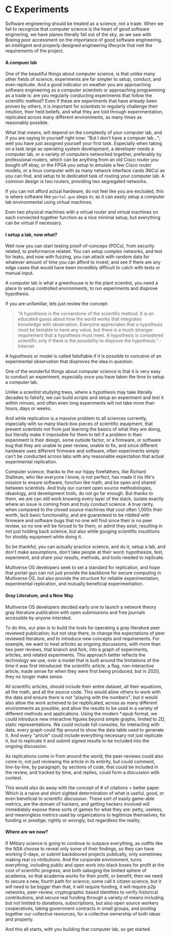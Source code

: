 # C Experiments 
Software engineering should be treated as a science, not a trade. When we fail
to recognize that computer science is the heart of good software enginering, we
have planes literally fall out of the sky, as we saw with Boeing poor accessment
on the importance of good software engineering, an intelligent and properly
designed engineering lifecycle that met the requirements of the project. 

#### A compuer lab
One of the beautiful things about computer science, is that unlike many other
fields of science, experiments are far simpler to setup, conduct, and even
replicate. And a good indicator on weather you are approaching software
engineering as a computer scientists or approaching programming as a trade is:
are you regularly conducting experiments that follow the scientific method?
Even if these are experiments that have arleady been proven by others, it is
important for scientists to regularly challenge their intuition, their held
beliefs, and what they are told through experimentation, replicated across many
different environments, as many times as reasonably possible. 

What that means, will depend on the complexity of your computer lab, and if you
are saying to yourself right now: "But I don't have a compuer lab..."; well you
have just assigned yourself your first task. Especially when taking on a task
large as operating system development, a developer needs a computer lab, or a
variety of computers networked together, preferably by professional routers,
which can be anything from an old Cisco router you bought off ebay, or the FPGA
you setup to emulate a few Cisco router models, or a linux computer with as many
network interface cards (NICs) as you can find, and setup to te dedicated task
of routing your computer lab. A common design is two routers, providing two
segregated networks.
 
If you can not afford actual hardware, do not feel like you are excluded, this 
is where software like `portal-gun` steps in; as it can easily setup a computer 
lab environmental using virtual machines. 

Even two physical machines with a virtual router and virtual machines on each
connected together function as a nice minimal setup; but everything can be
virtual if necessary. 

#### I setup a lab, now what? 
Well now you can start testing proof-of-conceps (POCs), from security related,
to preformance related. You can setup complex networks, and test for leaks, and
now with fuzzing, you can attack with random data for whatever amount of time
you can afford to invest; and see if there are any edge cases that would have
been incredibly difficult to catch with tests or manual input. 

A computer lab is what a greenhouse is to the plant scientist, you need a place
to setup controlled environments, to run experiments and disprove hypothesis. 

If you are unfamiliar, lets just review the concept: 

> "A hypothesis is the cornerstone of the scientific method. It is an educated 
> guess about how the world works that integrates knowledge with observation. 
> Everyone appreciates that a hypothesis must be testable to have any value, 
> but there is a much stronger requirement that a hypothesis must meet. A 
> hypothesis is considered scientific only if there is the possibility to 
> disprove the hypothesis." - Internet

A hypothesis or model is called falsifiable if it is possible to conceive of an
experimental observation that disproves the idea in question. 

One of the wonderful things about computer science is that it is very easy to
conduct an experiment, especially once you have taken the time to setup a
computer lab. 

Unlike a scientist studying trees, where a hypothesis may take literally decades
to falisify, we can build scripts and setup an experiment and test it within
minues, and often even long experiments will not take more than hours, days or
weeks. 

And while replication is a massive problem to all sciences currently, especially
with so many black-box pieces of scientific equipment, that prevent scientists
not from just learning the basics of what they are doing, but literally make it
impossible for them to tell if a problem in their experiment is their design,
some outside factor, or a firmware, or software bug that they are unable to peer
review, unable to fix, and since different hardware uses different firmware and
software, often experiments simply can't be conducted across labs with any
reasonable expectation that actual experimental replication. 

Computer science, thanks to the our hippy forefathers, like Richard Stallman,
who like everyone I know, is not perfect, has made it his life's mission to
ensure software, function like math, and be open and shared between scientists.
And truly our current open source methodologies, ideaology, and development
tools, do not go far enough. But thanks to them, we are can still work knowing
every layer of the stack, isolate exactly where an issue is coming from and
truly conduct science. A true rarity, when compared to the closed source
machines that cost often 1,000x their worth, lack basic functionality, and are
guaranteed to be riddled with firmware and software bugs that no one will find
since their is no peer review, so no one will be forced to fix them, or admit
they exist; resulting in not just holding back science, but also while gouging 
scientific insutitions for shoddy equipment while doing it.

So be thankful, you can actually practice science, and do it, setup a lab, and 
don't make assumptions, don't take people at their word: hypothesize, test,
experiment, and share your results, methods, and tools needed to replicate. 

Multiverse OS developers seek to set a standard for replication, and hope that
portal-gun can not just provide the backbone for secure computing in Multiverse
OS, but also provide the structure for reliable experimentation, experimental
replication, and mutually beneficial experimentation. 

#### Gray Literature, and a New Way
Multiverse OS developers decided early one to launch a network theory gray
literature publication with open submissions and free journals accessible by
anyone intersted. 

To do this, our plan is to build the tools for operating a gray literature peer
reviewed publication; but not stop there, to change the expectations of peer
reviewed literature, and to introduce new concepts and requirements. For
example, we want to treat articles as ongoing discussions, with more than two
peer reviews, that branch and fork, into a graph of experiments, articles, and
related experiments. This approach better reflects the technology we use, over a
model that is built around the limitations of the time it was first introduced:
the scientific article, a flag, non-interactive article, made sense for when
they were first being produced, but in 2020, they no longer make sense. 

All scientific articles, should include their entire dataset, all their
equations, all the math, and all the source code. This would allow others to
work with the data and ensure there is not "playing with the numbers"; but it
would also allow the work acheived to be repblicated, across as many different
environments as possible, and allow the results to be used in a variety of
different methods and applications. Using the modern \*.epub format, we could
introduce new interactive figures beyond simple graphs, limited to 2D, static
representations. We could include full consoles, for interacting with data,
every graph could flip around to show the data table used to generate it. And
every "article" could include everything necessary not just replicate it, but to
replicate it and submit signed results to be included into the ongoing
discussion. 

As replications come in from around the world, the peer-reviews could also come
in, not just reviewing the article in its entirity, but could comment,
line-by-line, by paragraph, by sections of code, that could be included in the
review, and tracked by time, and replies, could form a discussion with context. 

This would also do away with the concept of # of citations = better paper. Which
is a naive and short sighted determination of what is useful, good, or even
beneficial to scientific discussion. These sort of easily game-able metrics, are
the domain of hackers, and getting hackers involved will immediately expose
these sorts of games for what they are: petty, useless, and meaningless metrics
used by organizations to legitimize themselves, for funding or prestige; rightly
or wrongly, but regardless the reality. 


#### Where are we now?
If Miltiary science is going to continue to outpace everything, as outfits like
the NSA choose to reveal only some of their findings, so they can have working
0-days, or submit backdoored projects publically, only sometimes making real co
ntributions. And the corporate environment, turns everything, including public
and open work into black boxes for profit at the cost of scientific progress;
and both saboging the limited sphere of academia, so that academia works for
their profit, or benefit; then we need to secure a new, fourth path for science;
some call it citizen science, but it will need to be bigger than that, it will
require funding, it will require p2p networks, peer-review, cryptographic based
identities to verify historical contributions, and secure real funding through a
variety of means including but not limited to donations, subscriptions, but also
open source workers cooperatives, taking government contracts in small groups,
and pooling together our collective resources, for a collective ownership of
both ideas and property. 

And this all starts, with you building that computer lab, so get started. 
